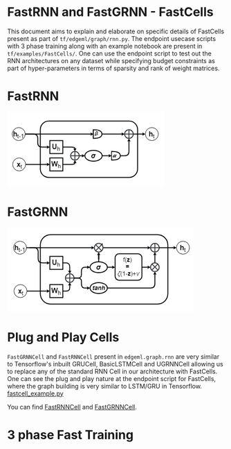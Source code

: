 # FastRNN and FastGRNN - FastCells

This document aims to explain and elaborate on specific details of FastCells 
present as part of `tf/edgeml/graph/rnn.py`. The endpoint usecase scripts with 
3 phase training along with an example notebook are present in `tf/examples/FastCells/`.
One can use the endpoint script to test out the RNN architectures on any dataset 
while specifying budget constraints as part of hyper-parameters in terms of sparsity and rank 
of weight matrices.

# FastRNN
![FastRNN](img/FastRNN.png)

# FastGRNN
![FastGRNN Base Architecture](img/FastGRNN.png)

# Plug and Play Cells

`FastGRNNCell` and `FastRNNCell` present in `edgeml.graph.rnn` are very similar to 
Tensorflow's inbuilt GRUCell, BasicLSTMCell and UGRNNCell allowing us to 
replace any of the standard RNN Cell in our architecture with FastCells. 
One can see the plug and play nature at the endpoint script for FastCells, where the graph 
building is very similar to LSTM/GRU in Tensorflow. [fastcell_example.py](../../examples/FastCells/fastcell_example.py)

You can find [FastRNNCell](../edgeml/graph/rnn.py#L198) and [FastGRNNCell](../edgeml/graph/rnn.py#L31).

# 3 phase Fast Training